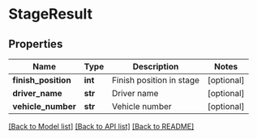 # StageResult

## Properties
Name | Type | Description | Notes
------------ | ------------- | ------------- | -------------
**finish_position** | **int** | Finish position in stage | [optional] 
**driver_name** | **str** | Driver name | [optional] 
**vehicle_number** | **str** | Vehicle number | [optional] 

[[Back to Model list]](../README.md#documentation-for-models) [[Back to API list]](../README.md#documentation-for-api-endpoints) [[Back to README]](../README.md)

